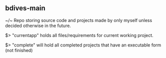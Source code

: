 ## bdives-main

~/~ Repo storing source code and projects made by only myself unless decided otherwise in the future. 
 
$> "currentapp" holds all files/requirements for current working project.

$> "complete" will hold all completed projects that have an executable form (not finished)

